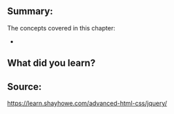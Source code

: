 ## Summary:
The concepts covered in this chapter:

* 

## What did you learn?


## Source:
https://learn.shayhowe.com/advanced-html-css/jquery/